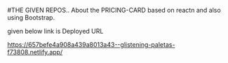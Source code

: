 #THE GIVEN REPOS.. About the PRICING-CARD based on reactn and also using Bootstrap.

given below link is Deployed URL

https://657befe4a908a439a8013a43--glistening-paletas-f73808.netlify.app/

